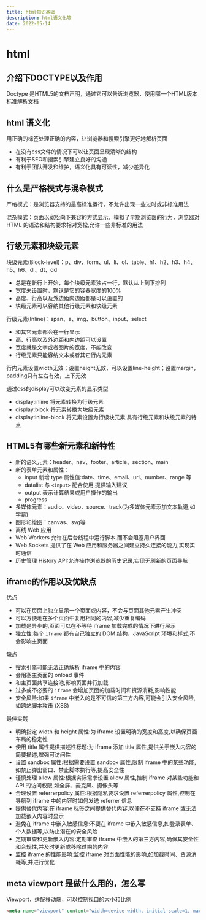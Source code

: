```yaml
---
title: html知识基础
description: html语义化等
date: 2022-05-14
---
```


# html

## 介绍下DOCTYPE以及作用

Doctype 是HTML5的文档声明，通过它可以告诉浏览器，使用哪一个HTML版本标准解析文档

## html 语义化

用正确的标签处理正确的内容，让浏览器和搜索引擎更好地解析页面

- 在没有css文件的情况下可以让页面呈现清晰的结构
- 有利于SEO和搜索引擎建立良好的沟通
- 有利于团队开发和维护，语义化具有可读性，减少差异化

## 什么是严格模式与混杂模式

严格模式：是浏览器支持的最高标准运行，不允许出现一些过时或非标准用法

混杂模式：页面以宽松向下兼容的方式显示，模拟了早期浏览器的行为，浏览器对 HTML 的语法和结构要求相对宽松,允许一些非标准的用法

## 行级元素和块级元素

块级元素(Block-level)：p、div、form、ul、li、ol、table、h1、h2、h3、h4、h5、h6、dl、dt、dd

- 总是在新行上开始，每个块级元素独占一行，默认从上到下排列
- 宽度未设置时，默认是它的容器宽度的100%
- 高度、行高以及外边距内边距都是可以设置的
- 块级元素可以容纳其他行级元素和块级元素

行级元素(Inline)：span、a、img、button、input、select

- 和其它元素都会在一行显示
- 高、行高以及外边距和内边距可以设置
- 宽度就是文字或者图片的宽度，不能改变
- 行级元素只能容纳文本或者其它行内元素

行内元素设置width无效；设置height无效，可以设置line-height；设置margin，padding只有左右有效，上下无效

通过css的display可以改变元素的显示类型

- display:inline 将元素转换为行级元素
- display:block 将元素转换为块级元素
- display:inline-block 将元素设置为行级块元素,具有行级元素和块级元素的特点

## HTML5有哪些新元素和新特性

- 新的语义元素：header、nav、footer、article、section、main
- 新的表单元素和属性：
  - input 新增 type 属性值:date、time、email、url、number、range 等
  - datalist 与 `<input>` 配合使用,提供输入建议
  - output 表示计算结果或用户操作的输出
  - progress
- 多媒体元素：audio、video、source、track(为多媒体元素添加文本轨道,如字幕)
- 图形和绘图：canvas、svg等
- 离线 Web 应用
- Web Workers 允许在后台线程中运行脚本,而不会阻塞用户界面
- Web Sockets 提供了在 Web 应用和服务器之间建立持久连接的能力,实现实时通信
- 历史管理 History API:允许操作浏览器的历史记录,实现无刷新的页面导航

## iframe的作用以及优缺点

优点

- 可以在页面上独立显示一个页面或内容，不会与页面其他元素产生冲突
- 可以方便地在多个页面中复用相同的内容,减少重复编码
- 加载是异步的,页面可以在不等待 iframe 加载完成的情况下进行展示
- 独立性:每个 `iframe` 都有自己独立的 DOM 结构、JavaScript 环境和样式,不会影响主页面

缺点

- 搜索引擎可能无法正确解析 iframe 中的内容
- 会阻塞主页面的 onload 事件
- 和主页面共享连接池,影响页面并行加载
- 过多或不必要的 `iframe` 会增加页面的加载时间和资源消耗,影响性能
- 安全风险:如果 `iframe` 中嵌入的是不可信的第三方内容,可能会引入安全风险,如跨站脚本攻击 (XSS)

最佳实践

- 明确指定 width 和 height 属性:为 iframe 设置明确的宽度和高度,以确保页面布局的稳定性
- 使用 title 属性提供描述性标题:为 iframe 添加 title 属性,提供关于嵌入内容的简要描述,增强可访问性
- 设置 sandbox 属性:根据需要设置 sandbox 属性,限制 iframe 中的某些功能,如禁止弹出窗口、禁止脚本执行等,提高安全性
- 谨慎处理 allow 属性:根据实际需求设置 allow 属性,控制 iframe 对某些功能和 API 的访问权限,如全屏、麦克风、摄像头等
- 合理设置 referrerpolicy 属性:根据隐私要求设置 referrerpolicy 属性,控制在导航到 iframe 中的内容时如何发送 referrer 信息
- 提供替代内容:在 iframe 标签之间提供替代内容,以便在不支持 iframe 或无法加载嵌入内容时显示
- 避免在 iframe 中嵌入敏感信息:不要在 iframe 中嵌入敏感信息,如登录表单、个人数据等,以防止潜在的安全风险
- 定期审查和更新嵌入内容:定期审查 iframe 中嵌入的第三方内容,确保其安全性和合规性,并及时更新或移除过期的内容
- 监控 iframe 的性能影响:监控 iframe 对页面性能的影响,如加载时间、资源消耗等,并进行优化

## meta viewport 是做什么用的，怎么写

Viewport，适配移动端，可以控制视口的大小和比例

```html
<meta name="viewport" content="width=device-width, initial-scale=1, maximum-scale=1">
```
